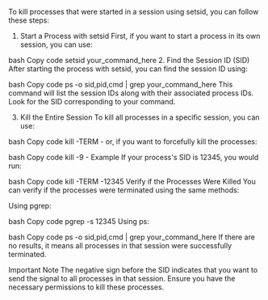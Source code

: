 To kill processes that were started in a session using setsid, you can follow these steps:

1. Start a Process with setsid
First, if you want to start a process in its own session, you can use:

bash
Copy code
setsid your_command_here
2. Find the Session ID (SID)
After starting the process with setsid, you can find the session ID using:

bash
Copy code
ps -o sid,pid,cmd | grep your_command_here
This command will list the session IDs along with their associated process IDs. Look for the SID corresponding to your command.

3. Kill the Entire Session
To kill all processes in a specific session, you can use:

bash
Copy code
kill -TERM -<SID>
or, if you want to forcefully kill the processes:

bash
Copy code
kill -9 -<SID>
Example
If your process's SID is 12345, you would run:

bash
Copy code
kill -TERM -12345
Verify if the Processes Were Killed
You can verify if the processes were terminated using the same methods:

Using pgrep:

bash
Copy code
pgrep -s 12345
Using ps:

bash
Copy code
ps -o sid,pid,cmd | grep your_command_here
If there are no results, it means all processes in that session were successfully terminated.

Important Note
The negative sign before the SID indicates that you want to send the signal to all processes in that session.
Ensure you have the necessary permissions to kill these processes.
